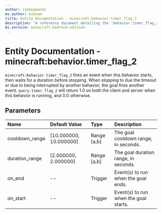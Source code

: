 ```yaml
---
author: JimSeaman42
ms.author: mikeam
title: Entity Documentation - minecraft:behavior.timer_flag_2
description: "A reference document detailing the 'behavior.timer_flag_2' entity goal"
ms.service: minecraft-bedrock-edition
---
```


# Entity Documentation - minecraft:behavior.timer_flag_2

`minecraft:behavior.timer_flag_2` fires an event when this behavior starts, then waits for a duration before stopping. When stopping to due the timeout or due to being interrupted by another behavior, the goal fires another event. `query.timer_flag_2` will return 1.0 on both the client and server when this behavior is running, and 0.0 otherwise.

## Parameters

|Name |Default Value  |Type  |Description  |
|:----------|:----------|:----------|:----------|
| cooldown_range| [10.000000, 10.000000]| Range [a,b]| The goal cooldown range, in seconds. |
| duration_range| [2.000000, 2.000000]| Range [a,b]| The goal duration range, in seconds. |
| on_end| --| Trigger| Event(s) to run when the goal ends. |
| on_start| --| Trigger| Event(s) to run when the goal starts. |
